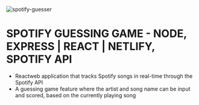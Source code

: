 ![spotify-guesser](https://louiskueh.com/static/media/quiz.95320080.gif)


# SPOTIFY GUESSING GAME -  NODE, EXPRESS | REACT | NETLIFY, SPOTIFY API 
* Reactweb application that tracks Spotify songs in real-time through the Spotify API
* A guessing game feature where the artist and song name can be input and scored, based on the currently playing song
